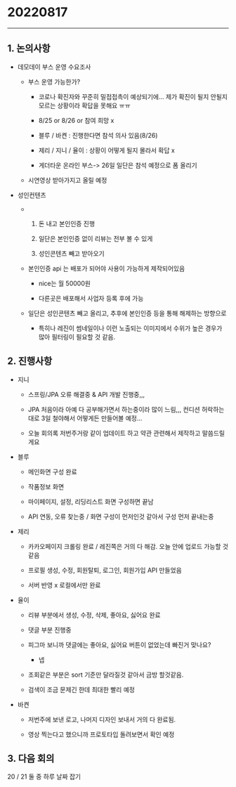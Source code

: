 # 20220817

---

## 1. 논의사항

- 데모데이 부스 운영 수요조사
  
  - 부스 운영 가능한가?
    
    - 코로나 확진자와 꾸준히 밀접접촉이 예상되기에... 제가 확진이 될지 안될지 모르는 상황이라 확답을 못해요 ㅠㅠ
    
    - 8/25 or 8/26 or 참여 희망 x
    
    - 블루 / 바켠 : 진행한다면 참석 의사 있음(8/26)
    
    - 제리 / 지니 / 율이 : 상황이 어떻게 될지 몰라서 확답 x
    
    - 게더타운 온라인 부스-> 26일 일단은 참석 예정으로 폼 올리기
  
  - 시연영상 받아가지고 올릴 예정

- 성인컨텐츠
  
  - 1. 돈 내고 본인인증 진행
    
    2. 일단은 본인인증 없이 리뷰는 전부 볼 수 있게
    
    3. 성인콘텐츠 빼고 받아오기
  
  - 본인인증 api 는 배포가 되어야 사용이 가능하게 제작되어있음
    
    - nice는 월 50000원
    
    - 다른곳은 배포해서 사업자 등록 후에 가능
  
  - 일단은 성인콘텐츠 빼고 올리고, 추후에 본인인증 등을 통해 해제하는 방향으로
    
    - 특히나 레진이 썸네일이나 이런 노출되는 이미지에서 수위가 높은 경우가 많아 필터링이 필요할 것 같음.
    
    

## 2. 진행사항

- 지니
  
  - 스프링/JPA 오류 해결중 & API 개발 진행중,,,
  
  - JPA 처음이라 아예 다 공부해가면서 하는중이라 많이 느림,,, 컨디션 허락하는대로 3일 철야해서 어떻게든 만들어볼 예정...
  
  - 오늘 회의록 저번주거랑 같이 업데이트 하고 약관 관련해서 제작하고 말씀드릴게요

- 블루
  
  - 메인화면 구성 완료
  
  - 작품정보 화면
  
  - 마이페이지, 설정, 리딩리스트 화면 구성하면 끝남
  
  - API 연동, 오류 찾는중 / 화면 구성이 먼저인것 같아서 구성 먼저 끝내는중

- 제리
  
  - 카카오페이지 크롤링 완료 / 레진쪽은 거의 다 해감. 오늘 안에 업로드 가능할 것 같음
  
  - 프로필 생성, 수정, 회원탈퇴, 로그인, 회원가입 API 만들었음 
  
  - 서버 반영 x 로컬에서만 완료

- 율이
  
  - 리뷰 부분에서 생성, 수정, 삭제, 좋아요, 싫어요 완료
  
  - 댓글 부분 진행중
  
  - 피그마 보니까 댓글에는 좋아요, 싫어요 버튼이 없었는데 빠진거 맞나요?
    
    - 넵
  
  - 조회같은 부분은 sort 기준만 달라질것 같아서 금방 할것같음.
  
  - 검색이 조금 문제긴 한데 최대한 빨리 예정

- 바켠
  
  - 저번주에 보낸 로고, 나머지 디자인 보내서 거의 다 완료됨.
  
  - 영상 찍는다고 했으니까 프로토타입 돌려보면서 확인 예정



## 3. 다음 회의

20 / 21 둘 중 하루 날짜 잡기
